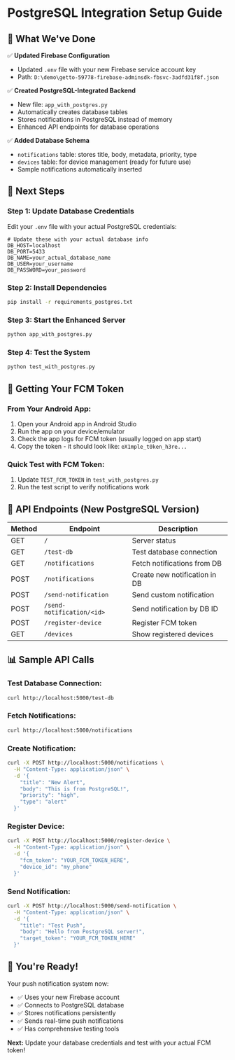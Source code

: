 # PostgreSQL Integration Setup Guide

## 🎯 What We've Done

✅ **Updated Firebase Configuration**
- Updated `.env` file with your new Firebase service account key
- Path: `D:\demo\getto-59778-firebase-adminsdk-fbsvc-3adfd31f8f.json`

✅ **Created PostgreSQL-Integrated Backend**
- New file: `app_with_postgres.py`
- Automatically creates database tables
- Stores notifications in PostgreSQL instead of memory
- Enhanced API endpoints for database operations

✅ **Added Database Schema**
- `notifications` table: stores title, body, metadata, priority, type
- `devices` table: for device management (ready for future use)
- Sample notifications automatically inserted

## 🚀 Next Steps

### Step 1: Update Database Credentials
Edit your `.env` file with your actual PostgreSQL credentials:
```env
# Update these with your actual database info
DB_HOST=localhost
DB_PORT=5433
DB_NAME=your_actual_database_name
DB_USER=your_username
DB_PASSWORD=your_password
```

### Step 2: Install Dependencies
```bash
pip install -r requirements_postgres.txt
```

### Step 3: Start the Enhanced Server
```bash
python app_with_postgres.py
```

### Step 4: Test the System
```bash
python test_with_postgres.py
```

## 📱 Getting Your FCM Token

### From Your Android App:
1. Open your Android app in Android Studio
2. Run the app on your device/emulator
3. Check the app logs for FCM token (usually logged on app start)
4. Copy the token - it should look like: `eX1mple_t0ken_h3re...`

### Quick Test with FCM Token:
1. Update `TEST_FCM_TOKEN` in `test_with_postgres.py`
2. Run the test script to verify notifications work

## 🔧 API Endpoints (New PostgreSQL Version)

| Method | Endpoint | Description |
|--------|----------|-------------|
| GET | `/` | Server status |
| GET | `/test-db` | Test database connection |
| GET | `/notifications` | Fetch notifications from DB |
| POST | `/notifications` | Create new notification in DB |
| POST | `/send-notification` | Send custom notification |
| POST | `/send-notification/<id>` | Send notification by DB ID |
| POST | `/register-device` | Register FCM token |
| GET | `/devices` | Show registered devices |

## 📊 Sample API Calls

### Test Database Connection:
```bash
curl http://localhost:5000/test-db
```

### Fetch Notifications:
```bash
curl http://localhost:5000/notifications
```

### Create Notification:
```bash
curl -X POST http://localhost:5000/notifications \
  -H "Content-Type: application/json" \
  -d '{
    "title": "New Alert",
    "body": "This is from PostgreSQL!",
    "priority": "high",
    "type": "alert"
  }'
```

### Register Device:
```bash
curl -X POST http://localhost:5000/register-device \
  -H "Content-Type: application/json" \
  -d '{
    "fcm_token": "YOUR_FCM_TOKEN_HERE",
    "device_id": "my_phone"
  }'
```

### Send Notification:
```bash
curl -X POST http://localhost:5000/send-notification \
  -H "Content-Type: application/json" \
  -d '{
    "title": "Test Push",
    "body": "Hello from PostgreSQL server!",
    "target_token": "YOUR_FCM_TOKEN_HERE"
  }'
```

## 🎉 You're Ready!

Your push notification system now:
- ✅ Uses your new Firebase account
- ✅ Connects to PostgreSQL database
- ✅ Stores notifications persistently
- ✅ Sends real-time push notifications
- ✅ Has comprehensive testing tools

**Next:** Update your database credentials and test with your actual FCM token!